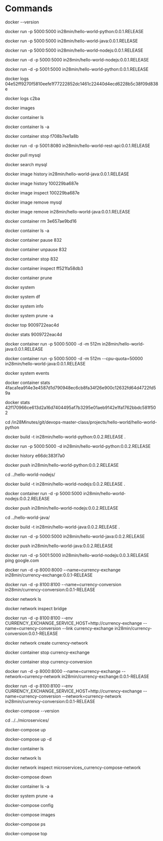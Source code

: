 # Commands

docker --version

docker run -p 5000:5000 in28min/hello-world-python:0.0.1.RELEASE

docker run -p 5000:5000 in28min/hello-world-java:0.0.1.RELEASE

docker run -p 5000:5000 in28min/hello-world-nodejs:0.0.1.RELEASE

docker run -d -p 5000:5000 in28min/hello-world-nodejs:0.0.1.RELEASE

docker run -d -p 5001:5000 in28min/hello-world-python:0.0.1.RELEASE

docker logs 04e52ff9270f5810eefe1f77222852dc1461c22440d4ecd6228b5c38f09d838e

docker logs c2ba

docker images

docker container ls

docker container ls -a

docker container stop f708b7ee1a8b

docker run -d -p 5001:8080 in28min/hello-world-rest-api:0.0.1.RELEASE

docker pull mysql

docker search mysql

docker image history in28min/hello-world-java:0.0.1.RELEASE

docker image history 100229ba687e

docker image inspect 100229ba687e

docker image remove mysql

docker image remove in28min/hello-world-java:0.0.1.RELEASE

docker container rm 3e657ae9bd16

docker container ls -a

docker container pause 832

docker container unpause 832

docker container stop 832

docker container inspect ff521fa58db3

docker container prune

docker system

docker system df

docker system info

docker system prune -a

docker top 9009722eac4d

docker stats 9009722eac4d

docker container run -p 5000:5000 -d -m 512m in28min/hello-world-java:0.0.1.RELEASE

docker container run -p 5000:5000 -d -m 512m --cpu-quota=50000  in28min/hello-world-java:0.0.1.RELEASE

docker system events
 
docker container stats 4faca1ea914e3e4587d1d790948ec6cb8fa34f26e900c12632fd64d4722fd59a

docker stats 42f170966ce613d2a16d7404495af7b3295e01aeb9142e1fa1762bbdc581f502
 
cd /in28Minutes/git/devops-master-class/projects/hello-world/hello-world-python

docker build -t in28min/hello-world-python:0.0.2.RELEASE . 

docker run -p 5000:5000 -d in28min/hello-world-python:0.0.2.RELEASE

docker history e66dc383f7a0

docker push in28min/hello-world-python:0.0.2.RELEASE
 
cd ../hello-world-nodejs/

docker build -t in28min/hello-world-nodejs:0.0.2.RELEASE . 

docker container run -d -p 5000:5000 in28min/hello-world-nodejs:0.0.2.RELEASE

docker push in28min/hello-world-nodejs:0.0.2.RELEASE
 
cd ../hello-world-java/

docker build -t in28min/hello-world-java:0.0.2.RELEASE . 

docker run -d -p 5000:5000 in28min/hello-world-java:0.0.2.RELEASE

docker push in28min/hello-world-java:0.0.2.RELEASE
 
docker run -d -p 5001:5000 in28min/hello-world-nodejs:0.0.3.RELEASE ping google.com
 
 
docker run -d -p 8000:8000 --name=currency-exchange in28min/currency-exchange:0.0.1-RELEASE

docker run -d -p 8100:8100 --name=currency-conversion in28min/currency-conversion:0.0.1-RELEASE
 
docker network ls

docker network inspect bridge
 
docker run -d -p 8100:8100 --env CURRENCY_EXCHANGE_SERVICE_HOST=http://currency-exchange --name=currency-conversion --link currency-exchange in28min/currency-conversion:0.0.1-RELEASE
 
docker network create currency-network

docker container stop currency-exchange


docker container stop currency-conversion

docker run -d -p 8000:8000 --name=currency-exchange --network=currency-network in28min/currency-exchange:0.0.1-RELEASE

docker run -d -p 8100:8100 --env CURRENCY_EXCHANGE_SERVICE_HOST=http://currency-exchange --name=currency-conversion --network=currency-network in28min/currency-conversion:0.0.1-RELEASE
 
docker-compose --version

cd ../../microservices/

docker-compose up

docker-compose up -d

docker container ls

docker network ls

docker network inspect microservices_currency-compose-network

docker-compose down

docker container ls -a

docker system prune -a

docker-compose config

docker-compose images

docker-compose ps

docker-compose top